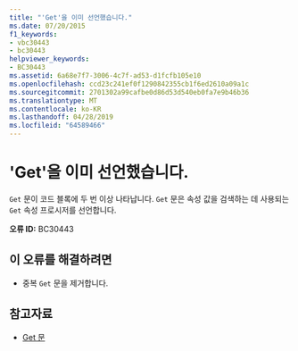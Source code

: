 ```yaml
---
title: "'Get'을 이미 선언했습니다."
ms.date: 07/20/2015
f1_keywords:
- vbc30443
- bc30443
helpviewer_keywords:
- BC30443
ms.assetid: 6a68e7f7-3006-4c7f-ad53-d1fcfb105e10
ms.openlocfilehash: ccd23c241ef0f1290842355cb1f6ed2610a09a1c
ms.sourcegitcommit: 2701302a99cafbe0d86d53d540eb0fa7e9b46b36
ms.translationtype: MT
ms.contentlocale: ko-KR
ms.lasthandoff: 04/28/2019
ms.locfileid: "64589466"
---
```

# <a name="get-is-already-declared"></a>'Get'을 이미 선언했습니다.
`Get` 문이 코드 블록에 두 번 이상 나타납니다. `Get` 문은 속성 값을 검색하는 데 사용되는 `Get` 속성 프로시저를 선언합니다.  
  
 **오류 ID:** BC30443  
  
## <a name="to-correct-this-error"></a>이 오류를 해결하려면  
  
- 중복 `Get` 문을 제거합니다.  
  
## <a name="see-also"></a>참고자료

- [Get 문](../../visual-basic/language-reference/statements/get-statement.md)
